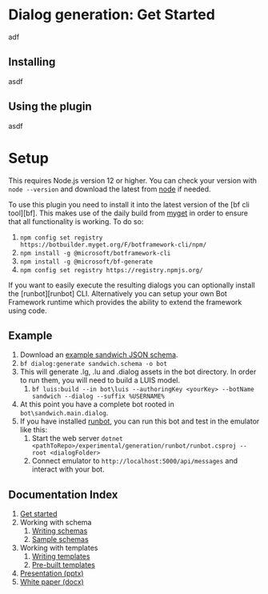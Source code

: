 # Dialog generation: Get Started

adf

## Installing

asdf

## Using the plugin

asdf


# Setup
This requires Node.js version 12 or higher.  You can check your version with
`node --version` and download the latest from
[node](https://nodejs.org/en/download/) if needed.  

To use this plugin you need to install it into the latest version of the [bf cli
tool][bf].  This makes use of the daily build from [myget](myget) in order to ensure that all
functionality is working. To do so:
1.  `npm config set registry https://botbuilder.myget.org/F/botframework-cli/npm/`
2.  `npm install -g @microsoft/botframework-cli` 
3.  `npm install -g @microsoft/bf-generate`
4.  `npm config set registry https://registry.npmjs.org/`

If you want to easily execute the resulting dialogs you can optionally install
the [runbot][runbot] CLI.  Alternatively you can setup your own Bot Framework runtime
which provides the ability to extend the framework using code.



## Example
1. Download an [example sandwich JSON
   schema](https://raw.githubusercontent.com/microsoft/botframework-cli/master/packages/dialog/test/commands/dialog/forms/sandwich.schema).
2. `bf dialog:generate sandwich.schema -o bot`
3. This will generate .lg, .lu and .dialog assets in the bot directory.  In
   order to run them, you will need to build a LUIS model.
   1. `bf luis:build --in bot\luis --authoringKey <yourKey> --botName sandwich --dialog --suffix %USERNAME%`
4. At this point you have a complete bot rooted in `bot\sandwich.main.dialog`.
5. If you have installed [runbot](runbot), you can run this bot and test in the
   emulator like this:
   1. Start the web server `dotnet
      <pathToRepo>/experimental/generation/runbot/runbot.csproj --root
      <dialogFolder>`
   2. Connect emulator to `http://localhost:5000/api/messages` and interact with your bot.

## Documentation Index

1. [Get started][start]
1. Working with schema
    1. [Writing schemas][schema]
    1. [Sample schemas][sample-schemas]
1. Working with templates
    1. [Writing templates][templates-overview]
    1. [Pre-built templates][templates]
1. [Presentation (pptx)](2020%20Feb%20MVP%20Generated%20Dialogs.pptx)
1. [White paper (docx)](Generating%20Dialogs%20from%20Schema,%20APIs%20and%20Databases.docx)

[schema]:bot-schema.md
[templates]:../generator/templates
[templates-overview]:templates.md
[start]:get-stared.md
[sample-schemas]:example-schemas
